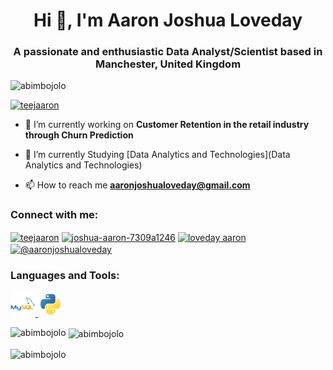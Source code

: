 
<h1 align="center">Hi 👋, I'm Aaron Joshua Loveday</h1>
<h3 align="center">A passionate and enthusiastic Data Analyst/Scientist based in Manchester, United Kingdom</h3>


<p align="left"> <img src="https://komarev.com/ghpvc/?username=abimbojolo&label=Profile%20views&color=0e75b6&style=flat" alt="abimbojolo" /> </p>

<p align="left"> <a href="https://twitter.com/teejaaron" target="blank"><img src="https://img.shields.io/twitter/follow/teejaaron?logo=twitter&style=for-the-badge" alt="teejaaron" /></a> </p>

- 🔭 I’m currently working on **Customer Retention in the retail industry through Churn Prediction**

- 📝 I’m currently Studying [Data Analytics and Technologies](Data Analytics and Technologies)

- 📫 How to reach me **aaronjoshualoveday@gmail.com**

<h3 align="left">Connect with me:</h3>
<p align="left">
<a href="https://twitter.com/teejaaron" target="blank"><img align="center" src="https://raw.githubusercontent.com/rahuldkjain/github-profile-readme-generator/master/src/images/icons/Social/twitter.svg" alt="teejaaron" height="30" width="40" /></a>
<a href="https://linkedin.com/in/joshua-aaron-7309a1246" target="blank"><img align="center" src="https://raw.githubusercontent.com/rahuldkjain/github-profile-readme-generator/master/src/images/icons/Social/linked-in-alt.svg" alt="joshua-aaron-7309a1246" height="30" width="40" /></a>
<a href="https://fb.com/loveday aaron" target="blank"><img align="center" src="https://raw.githubusercontent.com/rahuldkjain/github-profile-readme-generator/master/src/images/icons/Social/facebook.svg" alt="loveday aaron" height="30" width="40" /></a>
<a href="https://instagram.com/@aaronjoshualoveday" target="blank"><img align="center" src="https://raw.githubusercontent.com/rahuldkjain/github-profile-readme-generator/master/src/images/icons/Social/instagram.svg" alt="@aaronjoshualoveday" height="30" width="40" /></a>
</p>

<h3 align="left">Languages and Tools:</h3>
<p align="left"> <a href="https://www.mysql.com/" target="_blank" rel="noreferrer"> <img src="https://raw.githubusercontent.com/devicons/devicon/master/icons/mysql/mysql-original-wordmark.svg" alt="mysql" width="40" height="40"/> </a> <a href="https://www.python.org" target="_blank" rel="noreferrer"> <img src="https://raw.githubusercontent.com/devicons/devicon/master/icons/python/python-original.svg" alt="python" width="40" height="40"/> </a> </p>

<p><img align="left" src="https://github-readme-stats.vercel.app/api/top-langs?username=abimbojolo&show_icons=true&locale=en&layout=compact" alt="abimbojolo" /></p>

<p>&nbsp;<img align="center" src="https://github-readme-stats.vercel.app/api?username=abimbojolo&show_icons=true&locale=en" alt="abimbojolo" /></p>

<p><img align="center" src="https://github-readme-streak-stats.herokuapp.com/?user=abimbojolo&" alt="abimbojolo" /></p>

